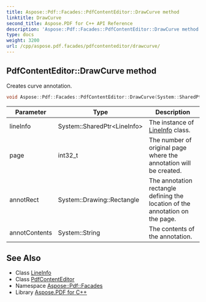 ```yaml
---
title: Aspose::Pdf::Facades::PdfContentEditor::DrawCurve method
linktitle: DrawCurve
second_title: Aspose.PDF for C++ API Reference
description: 'Aspose::Pdf::Facades::PdfContentEditor::DrawCurve method. Creates curve annotation in C++.'
type: docs
weight: 3200
url: /cpp/aspose.pdf.facades/pdfcontenteditor/drawcurve/
---
```

## PdfContentEditor::DrawCurve method


Creates curve annotation.

```cpp
void Aspose::Pdf::Facades::PdfContentEditor::DrawCurve(System::SharedPtr<LineInfo> lineInfo, int32_t page, System::Drawing::Rectangle annotRect, System::String annotContents)
```


| Parameter | Type | Description |
| --- | --- | --- |
| lineInfo | System::SharedPtr\<LineInfo\> | The instance of [LineInfo](../../lineinfo/) class. |
| page | int32_t | The number of original page where the annotation will be created. |
| annotRect | System::Drawing::Rectangle | The annotation rectangle defining the location of the annotation on the page. |
| annotContents | System::String | The contents of the annotation. |

## See Also

* Class [LineInfo](../../lineinfo/)
* Class [PdfContentEditor](../)
* Namespace [Aspose::Pdf::Facades](../../)
* Library [Aspose.PDF for C++](../../../)
